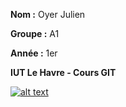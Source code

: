 **Nom :** Oyer Julien

**Groupe :** A1

**Année :**  1er

**IUT Le Havre - Cours GIT**


[![alt text](https://img.youtube.com/vi/video-id/0.jpg)](https://www.youtube.com/watch?v=dQw4w9WgXcQ)
